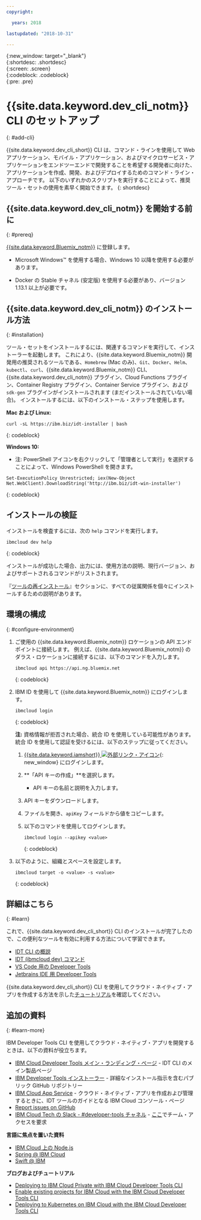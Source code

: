 ```yaml
---
copyright:

  years: 2018

lastupdated: "2018-10-31"

---
```


{:new_window: target="_blank"}  
{:shortdesc: .shortdesc}  
{:screen: .screen}  
{:codeblock: .codeblock}  
{:pre: .pre}  

# {{site.data.keyword.dev_cli_notm}} CLI のセットアップ
{: #add-cli}

{{site.data.keyword.dev_cli_short}} CLI は、コマンド・ラインを使用して Web アプリケーション、モバイル・アプリケーション、およびマイクロサービス・アプリケーションをエンドツーエンドで開発することを希望する開発者に向けた、アプリケーションを作成、開発、およびデプロイするためのコマンド・ライン・アプローチです。 以下のいずれかのスクリプトを実行することによって、推奨ツール・セットの使用を素早く開始できます。
{: shortdesc}

## {{site.data.keyword.dev_cli_notm}} を開始する前に
{: #prereq}

[{{site.data.keyword.Bluemix_notm}}](http://ibm.biz/ibm-registration) に登録します。

*  Microsoft Windows&trade; を使用する場合、Windows 10 以降を使用する必要があります。

* Docker の Stable チャネル (安定版) を使用する必要があり、バージョン 1.13.1 以上が必要です。

## {{site.data.keyword.dev_cli_notm}} のインストール方法
{: #installation}

ツール・セットをインストールするには、関連するコマンドを実行して、インストーラーを起動します。 これにより、{{site.data.keyword.Bluemix_notm}} 開発用の推奨されるツールである、`Homebrew` (Mac のみ)、`Git`、`Docker`、`Helm`、`kubectl`、`curl`、{{site.data.keyword.Bluemix_notm}} CLI、{{site.data.keyword.dev_cli_notm}} プラグイン、Cloud Functions プラグイン、Container Registry プラグイン、Container Service プラグイン、および `sdk-gen` プラグインがインストールされます (まだインストールされていない場合)。 インストールするには、以下のインストール・ステップを使用します。

**Mac および Linux:**

```
curl -sL https://ibm.biz/idt-installer | bash
```
{: codeblock}


**Windows 10:**

* 注: PowerShell アイコンを右クリックして「管理者として実行」を選択することによって、Windows PowerShell を開きます。

```
Set-ExecutionPolicy Unrestricted; iex(New-Object Net.WebClient).DownloadString('http://ibm.biz/idt-win-installer')
```
{: codeblock}

## インストールの検証
インストールを検査するには、次の `help` コマンドを実行します。

```
ibmcloud dev help
```
{: codeblock}

インストールが成功した場合、出力には、使用方法の説明、現行バージョン、およびサポートされるコマンドがリストされます。

『[ツールの再インストール](/docs/troubleshoot/ts_createapps.html#appendix)』セクションに、すべての従属関係を個々にインストールするための説明があります。

## 環境の構成
{: #configure-environment}

1. ご使用の {{site.data.keyword.Bluemix_notm}} ロケーションの API エンドポイントに接続します。 例えば、{{site.data.keyword.Bluemix_notm}} のダラス・ロケーションに接続するには、以下のコマンドを入力します。

	```
	ibmcloud api https://api.ng.bluemix.net
	```
	{: codeblock}

2. IBM ID を使用して {{site.data.keyword.Bluemix_notm}} にログインします。

	```
	ibmcloud login
	```
	{: codeblock}

	**注:** 資格情報が拒否された場合、統合 ID を使用している可能性があります。 統合 ID を使用して認証を受けるには、以下のステップに従ってください。

	1. [{{site.data.keyword.iamshort}} ![外部リンク・アイコン](../../icons/launch-glyph.svg "外部リンク・アイコン")](https://www.bluemix.net/iam/#/apikeys){: new_window} にログインします。
	2. **「API キーの作成」**を選択します。
		* API キーの名前と説明を入力します。
	3. API キーをダウンロードします。
	4. ファイルを開き、`apiKey` フィールドから値をコピーします。
	5. 以下のコマンドを使用してログインします。

		```
		ibmcloud login --apikey <value>
		```
		{: codeblock}

3. 以下のように、組織とスペースを設定します。

	```
	ibmcloud target -o <value> -s <value>
	```
	{: codeblock}

## 詳細はこちら
{: #learn}

これで、{{site.data.keyword.dev_cli_short}} CLI のインストールが完了したので、この便利なツールを有効に利用する方法について学習できます。
- [IDT CLI の概説](index.html)
- [IDT (ibmcloud dev) コマンド](commands.html)
- [VS Code 用の Developer Tools](vscode.html)
- [Jetbrains IDE 用 Developer Tools](jetbrains.html)

{{site.data.keyword.dev_cli_short}} CLI を使用してクラウド・ネイティブ・アプリを作成する方法を示した[チュートリアル](/docs/apps/tutorials/tutorial_bff.html)を確認してください。

## 追加の資料
{: #learn-more}

IBM Developer Tools CLI を使用してクラウド・ネイティブ・アプリを開発するときは、以下の資料が役立ちます。

- [IBM Cloud Developer Tools メイン・ランディング・ページ](https://www.ibm.com/cloud/cli) - IDT CLI のメイン製品ページ
- [IBM Developer Tools インストーラー](https://github.com/IBM-Bluemix/ibm-cloud-developer-tools) - 詳細なインストール指示を含むパブリック GitHub リポジトリー
- [IBM Cloud App Service](https://console.bluemix.net/developer/appservice) - クラウド・ネイティブ・アプリを作成および管理するときに、IDT ツールのガイドとなる IBM Cloud コンソール・ページ
- [Report issues on GitHub](https://github.com/IBM-Cloud/ibm-cloud-developer-tools/issues)
- [IBM Cloud Tech の Slack - #developer-tools チャネル](https://ibm-cloud-tech.slack.com) - [ここ](https://slack-invite-ibm-cloud-tech.mybluemix.net/)でチーム・アクセスを要求

**言語に焦点を置いた資料**

- [IBM Cloud 上の Node.js](https://developer.ibm.com/node/cloud/)
- [Spring @ IBM Cloud](https://developer.ibm.com/java/spring/)
- [Swift @ IBM](https://developer.ibm.com/swift)

**ブログおよびチュートリアル**

- [Deploying to IBM Cloud Private with IBM Cloud Developer Tools CLI](https://www.ibm.com/blogs/bluemix/2017/09/deploying-ibm-cloud-private-ibm-cloud-developer-tools-cli/)
- [Enable existing projects for IBM Cloud with the IBM Cloud Developer Tools CLI](https://www.ibm.com/blogs/bluemix/2017/09/enable-existing-projects-ibm-cloud-ibm-cloud-developer-tools-cli/)
- [Deploying to Kubernetes on IBM Cloud with the IBM Cloud Developer Tools CLI](https://www.ibm.com/blogs/bluemix/2017/09/deploying-kubernetes-ibm-cloud-ibm-cloud-developer-tools-cli/)
